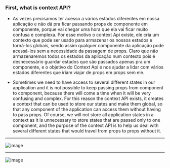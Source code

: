### First, what is context API?

- As vezes precisamos ter acesso a vários estados diferentes em nossa aplicação e não dá pra ficar passando props de componente em componente, porque vai chegar uma hora que ela vai ficar muito confusa e complexa. Por esse motivo o context Api existe, ele cria um contexto que pode ser usado para armazenar os nossos estados e torná-los globais, sendo assim qualquer componente da aplicação pode acessá-los sem a necessidade da passagem de props. Claro que não armazenaremos todos os estados da aplicação num contexto pois é desnecessário guardar estados que são passados apenas pra um componente, e o objetivo do Context Api é nos ajudar a lidar com vários estados diferentes que iriam viajar de props em props sem ele.


- Sometimes we need to have access to several different states in our application and it is not possible to keep passing props from component to component, because there will come a time when it will be very confusing and complex. For this reason the context API exists, it creates a context that can be used to store our states and make them global, so that any component of the application can access them without having to pass props. Of course, we will not store all application states in a context as it is unnecessary to store states that are passed only to one component, and the purpose of the context API is to help us deal with several different states that would travel from props to props without it.

---

![image](https://user-images.githubusercontent.com/54006291/113495242-976ef980-94c6-11eb-96c1-44843d05d0c9.png)

---

![image](https://user-images.githubusercontent.com/54006291/113495250-a35abb80-94c6-11eb-83e0-6d7e004de6e2.png)
